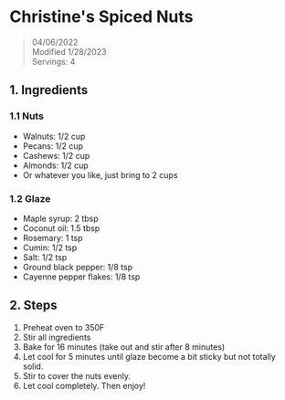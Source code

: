 # Christine's Spiced Nuts
> 04/06/2022 <br>
> Modified 1/28/2023 <br>
> Servings: 4

## 1. Ingredients

### 1.1 Nuts
- Walnuts: 1/2 cup
- Pecans: 1/2 cup
- Cashews: 1/2 cup
- Almonds: 1/2 cup
- Or whatever you like, just bring to 2 cups

### 1.2 Glaze
- Maple syrup: 2 tbsp
- Coconut oil: 1.5 tbsp
- Rosemary: 1 tsp
- Cumin: 1/2 tsp
- Salt: 1/2 tsp
- Ground black pepper: 1/8 tsp
- Cayenne pepper flakes: 1/8 tsp

## 2. Steps
1. Preheat oven to 350F
2. Stir all ingredients
3. Bake for 16 minutes (take out and stir after 8 minutes)
4. Let cool for 5 minutes until glaze become a bit sticky but not totally solid.
5. Stir to cover the nuts evenly.
6. Let cool completely. Then enjoy!
